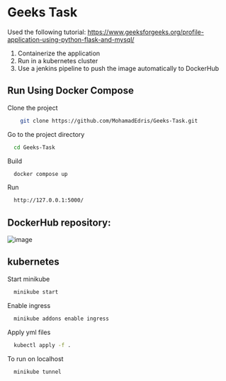 # Geeks Task
Used the following tutorial: https://www.geeksforgeeks.org/profile-application-using-python-flask-and-mysql/

1) Containerize the application
2) Run in a kubernetes cluster
3) Use a jenkins pipeline to push the image automatically to DockerHub

## Run Using Docker Compose

Clone the project

```bash
    git clone https://github.com/MohamadEdris/Geeks-Task.git
```

Go to the project directory

```bash
  cd Geeks-Task
```

Build

```bash
  docker compose up
```

Run

```bash
  http://127.0.0.1:5000/
```
## DockerHub repository:
![image](https://user-images.githubusercontent.com/73100170/183134525-6ef7adfa-2e17-4dc8-a9ba-c29226834ad8.png)


## kubernetes 

Start minikube

```bash
  minikube start
```

Enable ingress

```bash
  minikube addons enable ingress
```

Apply yml files

```bash
  kubectl apply -f .
```

To run on localhost

```bash
  minikube tunnel
```



